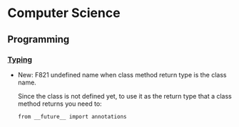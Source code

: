 # Computer Science

## Programming

### [Typing](typing.md)

* New: F821 undefined name when class method return type is the class name.

    Since the class is not defined yet, to use it as the return type that a class
    method returns you need to:
    
    ```bash
    from __future__ import annotations
    ```